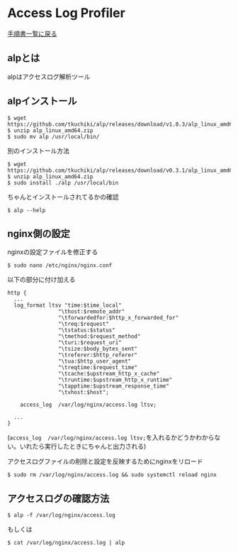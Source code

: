 # Access Log Profiler

[手順書一覧に戻る](./README.md)

## alpとは
alpはアクセスログ解析ツール

## alpインストール
```
$ wget https://github.com/tkuchiki/alp/releases/download/v1.0.3/alp_linux_amd64.zip
$ unzip alp_linux_amd64.zip
$ sudo mv alp /usr/local/bin/
```
別のインストール方法
```
$ wget https://github.com/tkuchiki/alp/releases/download/v0.3.1/alp_linux_amd64.zip
$ unzip alp_linux_amd64.zip
$ sudo install ./alp /usr/local/bin
```
ちゃんとインストールされてるかの確認
```
$ alp --help
```

## nginx側の設定
nginxの設定ファイルを修正する
```
$ sudo nano /etc/nginx/nginx.conf
```
以下の部分に付け加える
```
http {
  ...
  log_format ltsv "time:$time_local"
                "\thost:$remote_addr"
                "\tforwardedfor:$http_x_forwarded_for"
                "\treq:$request"
                "\tstatus:$status"
                "\tmethod:$request_method"
                "\turi:$request_uri"
                "\tsize:$body_bytes_sent"
                "\treferer:$http_referer"
                "\tua:$http_user_agent"
                "\treqtime:$request_time"
                "\tcache:$upstream_http_x_cache"
                "\truntime:$upstream_http_x_runtime"
                "\tapptime:$upstream_response_time"
                "\tvhost:$host";

    access_log  /var/log/nginx/access.log ltsv;

  ...
}
```
(`access_log  /var/log/nginx/access.log ltsv;`を入れるかどうかわからない。いれたら実行したときにちゃんと出力される)

アクセスログファイルの削除と設定を反映するためにnginxをリロード
```
$ sudo rm /var/log/nginx/access.log && sudo systemctl reload nginx
```

## アクセスログの確認方法
```
$ alp -f /var/log/nginx/access.log
```
もしくは
```
$ cat /var/log/nginx/access.log | alp
```
